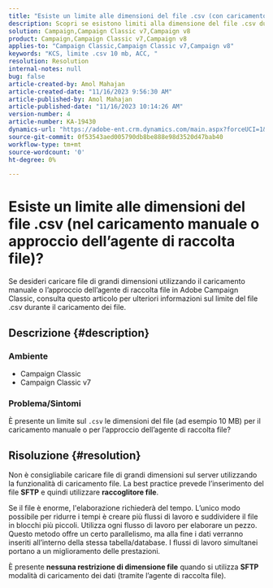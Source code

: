 ```yaml
---
title: "Esiste un limite alle dimensioni del file .csv (con caricamento manuale o approccio dell’agente di raccolta file)?"
description: Scopri se esistono limiti alla dimensione del file .csv durante il caricamento utilizzando il caricamento manuale o l’approccio dell’agente di raccolta file in Adobe Campaign Classic.
solution: Campaign,Campaign Classic v7,Campaign v8
product: Campaign,Campaign Classic v7,Campaign v8
applies-to: "Campaign Classic,Campaign Classic v7,Campaign v8"
keywords: "KCS, limite .csv 10 mb, ACC, "
resolution: Resolution
internal-notes: null
bug: false
article-created-by: Amol Mahajan
article-created-date: "11/16/2023 9:56:30 AM"
article-published-by: Amol Mahajan
article-published-date: "11/16/2023 10:14:26 AM"
version-number: 4
article-number: KA-19430
dynamics-url: "https://adobe-ent.crm.dynamics.com/main.aspx?forceUCI=1&pagetype=entityrecord&etn=knowledgearticle&id=3ea17268-6684-ee11-8179-6045bd006b4b"
source-git-commit: 0f53543aed005790db8be888e98d3520d47bab40
workflow-type: tm+mt
source-wordcount: '0'
ht-degree: 0%

---
```


# Esiste un limite alle dimensioni del file .csv (nel caricamento manuale o approccio dell’agente di raccolta file)?


Se desideri caricare file di grandi dimensioni utilizzando il caricamento manuale o l’approccio dell’agente di raccolta file in Adobe Campaign Classic, consulta questo articolo per ulteriori informazioni sul limite del file .csv durante il caricamento dei file.

## Descrizione {#description}


### <b>Ambiente</b>

- Campaign Classic
- Campaign Classic v7




### <b>Problema/Sintomi</b>

È presente un limite sul `.csv` le dimensioni del file (ad esempio 10 MB) per il caricamento manuale o per l’approccio dell’agente di raccolta file?


## Risoluzione {#resolution}


Non è consigliabile caricare file di grandi dimensioni sul server utilizzando la funzionalità di caricamento file. La best practice prevede l’inserimento del file <b>SFTP</b> e quindi utilizzare <b>raccoglitore file</b>.

Se il file è enorme, l&#39;elaborazione richiederà del tempo. L’unico modo possibile per ridurre i tempi è creare più flussi di lavoro e suddividere il file in blocchi più piccoli. Utilizza ogni flusso di lavoro per elaborare un pezzo. Questo metodo offre un certo parallelismo, ma alla fine i dati verranno inseriti all’interno della stessa tabella/database. I flussi di lavoro simultanei portano a un miglioramento delle prestazioni.

È presente <b>nessuna restrizione di dimensione file</b> quando si utilizza <b>SFTP</b> modalità di caricamento dei dati (tramite l’agente di raccolta file).
